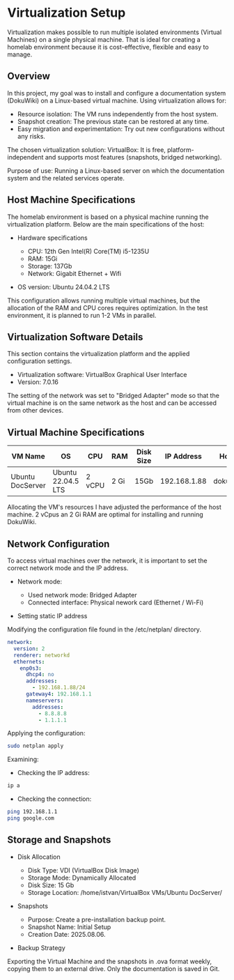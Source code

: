 # Virtualization Setup

Virtualization makes possible to run multiple isolated environments (Virtual Machines) on a single physical machine. That is ideal for creating a homelab environment because it is cost-effective, flexible and easy to manage.


## Overview

In this project, my goal was to install and configure a documentation system (DokuWiki) on a Linux-based virtual machine. Using virtualization allows for:
- Resource isolation: The VM runs independently from the host system.
- Snapshot creation: The previous state can be restored at any time.
- Easy migration and experimentation: Try out new configurations without any risks.

The chosen virtualization solution:
VirtualBox: It is free, platform-independent and supports most features (snapshots, bridged networking).

Purpose of use:
Running a Linux-based server on which the documentation system and the related services operate.


## Host Machine Specifications

The homelab environment is based on a physical machine running the virtualization platform.
Below are the main specifications of the host:

- Hardware specifications
    - CPU: 12th Gen Intel(R) Core(TM) i5-1235U
    - RAM: 15Gi
    - Storage: 137Gb
    - Network: Gigabit Ethernet + Wifi

- OS version:  Ubuntu 24.04.2 LTS

This configuration allows running multiple virtual machines, but the allocation of the RAM and CPU cores requires optimization. In the test environment, it is planned to run 1-2 VMs in parallel.


## Virtualization Software Details

This section contains the virtualization platform and the applied configuration settings.

- Virtualization software: VirtualBox Graphical User Interface 
- Version: 7.0.16

The setting of the network was set to "Bridged Adapter" mode so that the virtual machine is on the same network as the host and can be accessed from other devices.


## Virtual Machine Specifications

| VM Name          | OS                 | CPU    | RAM    | Disk Size  | IP Address   | Hostname       |
|------------------|--------------------|--------|--------|------------|--------------|----------------|
| Ubuntu DocServer | Ubuntu 22.04.5 LTS | 2 vCPU | 2 Gi   | 15Gb       | 192.168.1.88 | dokuwiki.local |

Allocating the VM's resources I have adjusted the performance of the host machine. 2 vCpus an 2 Gi RAM are optimal for installing and running DokuWiki.


## Network Configuration

To access virtual machines over the network, it is important to set the correct network mode and the IP address.

- Network mode:
    - Used network mode: Bridged Adapter
    - Connected interface: Physical nework card (Ethernet / Wi-Fi)

- Setting static IP address

Modifying the configuration file found in the /etc/netplan/ directory.

```yaml
network:
  version: 2
  renderer: networkd
  ethernets:
    enp0s3:
      dhcp4: no
      addresses:
        - 192.168.1.88/24
      gateway4: 192.168.1.1
      nameservers:
        addresses:
          - 8.8.8.8
          - 1.1.1.1
```

Applying the configuration:

```bash
sudo netplan apply
```

Examining:

- Checking the IP address:

```bash
ip a
```

- Checking the connection:

```bash
ping 192.168.1.1
ping google.com
```


## Storage and Snapshots

- Disk Allocation
    - Disk Type: VDI (VirtualBox Disk Image)
    - Storage Mode: Dynamically Allocated
    - Disk Size: 15 Gb
    - Storage Location: /home/istvan/VirtualBox VMs/Ubuntu DocServer/

- Snapshots
    - Purpose: Create a pre-installation backup point.
    - Snapshot Name: Initial Setup
    - Creation Date: 2025.08.06.

- Backup Strategy

Exporting the Virtual Machine and the snapshots in .ova format weekly, copying them to an external drive. Only the documentation is saved in Git.
